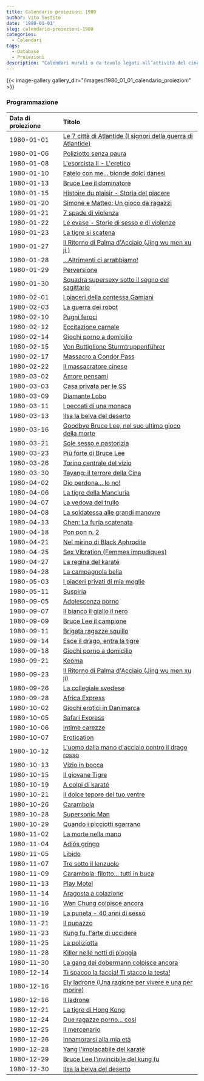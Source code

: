 ```yaml
---
title: Calendario proiezioni 1980
author: Vito Sestito
date: '1980-01-01'
slug: calendario-proiezioni-1980
categories:
  - Calendari
tags:
  - Database
  - Proiezioni
description: "Calendari murali o da tavolo legati all’attività del cinema. Indicano la data di proiezione e il titolo dei film, insieme agli incassi registrati."
---
```

{{< image-gallery gallery_dir="/images/1980_01_01_calendario_proiezioni" >}}

### Programmazione

|Data di proiezione |Titolo                                                        |
|:------------------|:-------------------------------------------------------------|
|1980-01-01         |[Le 7 città di Atlantide (I signori della guerra di Atlantide)](https://www.imdb.com/title/tt0078474/)|
|1980-01-06         |[Poliziotto senza paura](https://www.imdb.com/title/tt0076554/)|
|1980-01-08         |[L'esorcista II - L'eretico](https://www.imdb.com/title/tt0076009/)|
|1980-01-10         |[Fatelo con me... bionde dolci danesi](https://www.imdb.com/title/tt0071643/)|
|1980-01-13         |[Bruce Lee il dominatore](https://www.imdb.com/title/tt0074246/)|
|1980-01-15         |[Histoire du plaisir - Storia del piacere](https://www.imdb.com/title/tt0193074/)|
|1980-01-20         |[Simone e Matteo: Un gioco da ragazzi](https://www.imdb.com/title/tt0073713/)|
|1980-01-21         |[7 spade di violenza](https://www.imdb.com/title/tt0827994/)  |
|1980-01-22         |[Le evase - Storie di sesso e di violenze](https://www.imdb.com/title/tt0077520/)|
|1980-01-23         |[La tigre si scatena](https://www.imdb.com/title/tt0081539/)  |
|1980-01-27         |[Il Ritorno di Palma d'Acciaio (Jing wu men xu ji )](https://www.imdb.com/title/tt0074313/)|
|1980-01-28         |[...Altrimenti ci arrabbiamo!](https://www.imdb.com/title/tt0069697/)|
|1980-01-29         |[Perversione](https://www.imdb.com/title/tt0070031/)          |
|1980-01-30         |[Squadra supersexy sotto il segno del sagittario](https://www.imdb.com/title/tt0075643/)|
|1980-02-01         |[I piaceri della contessa Gamiani](https://www.imdb.com/title/tt0072022/)|
|1980-02-03         |[La guerra dei robot](https://www.imdb.com/title/tt0077640/)  |
|1980-02-10         |[Pugni feroci](https://www.imdb.com/title/tt1234731/)         |
|1980-02-12         |[Eccitazione carnale](https://www.imdb.com/title/tt0129034/)  |
|1980-02-14         |[Giochi porno a domicilio](https://www.imdb.com/title/tt0178658/)|
|1980-02-15         |[Von Buttiglione Sturmtruppenführer](https://www.imdb.com/title/tt0076895/)|
|1980-02-17         |[Massacro a Condor Pass](https://www.imdb.com/title/tt0075461/)|
|1980-02-22         |[Il massacratore cinese](https://www.imdb.com/title/tt0186112/)|
|1980-03-02         |[Amore pensami](https://www.imdb.com/title/tt0065178/)        |
|1980-03-03         |[Casa privata per le SS](https://www.imdb.com/title/tt0083017/)|
|1980-03-09         |[Diamante Lobo](https://www.imdb.com/title/tt0074575/)        |
|1980-03-11         |[I peccati di una monaca](https://www.imdb.com/title/tt0076205/)|
|1980-03-13         |[Ilsa la belva del deserto](https://www.imdb.com/title/tt0074670/)|
|1980-03-16         |[Goodbye Bruce Lee, nel suo ultimo gioco della morte](https://www.imdb.com/title/tt0073061/)|
|1980-03-21         |[Sole sesso e pastorizia](https://www.imdb.com/title/tt0070096/)|
|1980-03-23         |[Più forte di Bruce Lee](https://www.imdb.com/title/tt1437851/)|
|1980-03-26         |[Torino centrale del vizio](https://www.imdb.com/title/tt0076833/)|
|1980-03-30         |[Tayang: il terrore della Cina](https://www.imdb.com/title/tt0070778/)|
|1980-04-02         |[Dio perdona... Io no!](https://www.imdb.com/title/tt0061576/)|
|1980-04-06         |[La tigre della Manciuria](https://www.imdb.com/title/tt0164415/)|
|1980-04-07         |[La vedova del trullo](https://www.imdb.com/title/tt0080085/) |
|1980-04-08         |[La soldatessa alle grandi manovre](https://www.imdb.com/title/tt0078290/)|
|1980-04-13         |[Chen: La furia scatenata](https://www.imdb.com/title/tt0070564/)|
|1980-04-18         |[Pon pon n. 2](https://www.imdb.com/title/tt0075137/)         |
|1980-04-21         |[Nel mirino di Black Aphrodite](https://www.imdb.com/title/tt0075759/)|
|1980-04-25         |[Sex Vibration (Femmes impudiques)](https://www.imdb.com/title/tt0355440/)|
|1980-04-27         |[La regina del karaté](https://www.imdb.com/title/tt0199987/) |
|1980-04-28         |[La campagnola bella](https://www.imdb.com/title/tt0074277/)  |
|1980-05-03         |[I piaceri privati di mia moglie](https://www.imdb.com/title/tt0074660/)|
|1980-05-11         |[Suspiria](https://www.imdb.com/title/tt0076786/)             |
|1980-09-05         |[Adolescenza porno](https://www.imdb.com/title/tt0072124/)    |
|1980-09-07         |[Il bianco il giallo il nero](https://www.imdb.com/title/tt0072699/)|
|1980-09-09         |[Bruce Lee il campione](https://www.imdb.com/title/tt0062936/)|
|1980-09-11         |[Brigata ragazze squillo](https://www.imdb.com/title/tt1360757/)|
|1980-09-14         |[Esce il drago, entra la tigre](https://www.imdb.com/title/tt0074506/)|
|1980-09-18         |[Giochi porno a domicilio](https://www.imdb.com/title/tt0178658/)|
|1980-09-21         |[Keoma](https://www.imdb.com/title/tt0074740/)                |
|1980-09-23         |[Il Ritorno di Palma d'Acciaio (Jing wu men xu ji)](https://www.imdb.com/title/tt0074313/)|
|1980-09-26         |[La collegiale svedese](https://www.imdb.com/title/tt0072999/)|
|1980-09-28         |[Africa Express](https://www.imdb.com/title/tt0072614/)       |
|1980-10-02         |[Giochi erotici in Danimarca](https://www.imdb.com/title/tt0156740/)|
|1980-10-05         |[Safari Express](https://www.imdb.com/title/tt0075160/)       |
|1980-10-06         |[Intime carezze](https://www.imdb.com/title/tt0177032/)       |
|1980-10-07         |[Erotication](https://www.imdb.com/title/tt0185277/)          |
|1980-10-12         |[L'uomo dalla mano d'acciaio contro il drago rosso](https://www.imdb.com/title/tt2861404/)|
|1980-10-13         |[Vizio in bocca](https://www.imdb.com/title/tt0234946/)       |
|1980-10-15         |[Il giovane Tigre](https://www.imdb.com/title/tt0124836/)     |
|1980-10-19         |[A colpi di karaté](https://www.imdb.com/title/tt1431700/)    |
|1980-10-21         |[Il dolce tepore del tuo ventre](https://www.imdb.com/title/tt0289487/)|
|1980-10-26         |[Carambola](https://www.imdb.com/title/tt0069844/)            |
|1980-10-28         |[Supersonic Man](https://www.imdb.com/title/tt0079971/)       |
|1980-10-29         |[Quando i picciotti sgarrano](https://www.imdb.com/title/tt1060268/)|
|1980-11-02         |[La morte nella mano](https://www.imdb.com/title/tt0065999/)  |
|1980-11-04         |[Adiós gringo](https://www.imdb.com/title/tt0060067/)         |
|1980-11-05         |[Libido](https://www.imdb.com/title/tt0070311/)               |
|1980-11-07         |[Tre sotto il lenzuolo](https://www.imdb.com/title/tt0211678/)|
|1980-11-09         |[Carambola, filotto... tutti in buca](https://www.imdb.com/title/tt0071277/)|
|1980-11-13         |[Play Motel](https://www.imdb.com/title/tt0148615/)           |
|1980-11-14         |[Aragosta a colazione](https://www.imdb.com/title/tt0083574/) |
|1980-11-16         |[Wan Chung colpisce ancora](https://www.imdb.com/title/tt0200017/)|
|1980-11-19         |[La puneta - 40 anni di sesso](https://www.imdb.com/title/tt0077385/)|
|1980-11-21         |[Il pupazzo](https://www.imdb.com/title/tt0078001/)           |
|1980-11-23         |[Kung fu, l'arte di uccidere](https://www.imdb.com/title/tt0068874/)|
|1980-11-25         |[La poliziotta](https://www.imdb.com/title/tt0072009/)        |
|1980-11-28         |[Killer nelle notti di pioggia](https://www.imdb.com/title/tt1227194/)|
|1980-11-30         |[La gang dei dobermann colpisce ancora](https://www.imdb.com/title/tt0069944/)|
|1980-12-14         |[Ti spacco la faccia! Ti stacco la testa!](https://www.imdb.com/title/tt0165152/)|
|1980-12-16         |[Ely ladrone (Una ragione per vivere e una per morire)](https://www.imdb.com/title/tt0069159/)|
|1980-12-16         |[Il ladrone](https://www.imdb.com/title/tt0078926/)           |
|1980-12-21         |[La tigre di Hong Kong](https://www.imdb.com/title/tt2173924/)|
|1980-12-24         |[Due ragazze porno... così](https://www.imdb.com/title/tt0379930/)|
|1980-12-25         |[Il mercenario](https://www.imdb.com/title/tt0063293/)        |
|1980-12-26         |[Innamorarsi alla mia età](https://www.imdb.com/title/tt0081146/)|
|1980-12-28         |[Yang l'implacabile del karatè](https://www.imdb.com/title/tt1234658/)|
|1980-12-29         |[Bruce Lee l'invincibile del kung fu](https://www.imdb.com/title/tt0081216/)|
|1980-12-30         |[Ilsa la belva del deserto](https://www.imdb.com/title/tt0074670/)|
